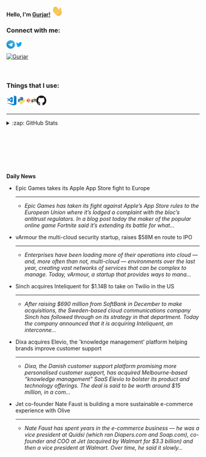 #### Hello, I'm [Gurjar!](https://GurjarKing.github.io) <img src="https://raw.githubusercontent.com/ABSphreak/ABSphreak/master/gifs/Hi.gif" width="30px"></h2>


### Connect with me:

[<img align="left" alt="Gurjar | Telegram" width="22px" src="https://raw.githubusercontent.com/github/explore/80688e429a7d4ef2fca1e82350fe8e3517d3494d/topics/telegram/telegram.png" />][Telegram]
[<img align="left" alt="Gurjar | Twitter" width="22px" src="https://raw.githubusercontent.com/github/explore/80688e429a7d4ef2fca1e82350fe8e3517d3494d/topics/twitter/twitter.png" />][Twitter]
<br >
<br >
<a href="https://github.com/GurjarKing"><img src="https://komarev.com/ghpvc/?username=GurjarKing" alt="Gurjar" /></a> <br />
<br />
<br />
<!-- <br >

![](https://visitor-badge.glitch.me/badge?page_id=GurjarKing)

<br /> -->

### Things that I use:

[<img align="left" alt="Visual Studio Code" width="26px" src="https://raw.githubusercontent.com/github/explore/80688e429a7d4ef2fca1e82350fe8e3517d3494d/topics/visual-studio-code/visual-studio-code.png" />][VSCode]
[<img align="left" alt="Python" width="26px" src="https://raw.githubusercontent.com/github/explore/80688e429a7d4ef2fca1e82350fe8e3517d3494d/topics/python/python.png" />][Python]
[<img align="left" alt="Git" width="26px" src="https://raw.githubusercontent.com/github/explore/80688e429a7d4ef2fca1e82350fe8e3517d3494d/topics/git/git.png" />][Git]
[<img align="left" alt="GitHub" width="26px" src="https://raw.githubusercontent.com/github/explore/78df643247d429f6cc873026c0622819ad797942/topics/github/github.png" />][Github]

<br />
<br />

---
<details>
  <summary>:zap: GitHub Stats</summary>

<img align="left" alt="Gurjar's Github Stats" src="https://github-readme-stats.vercel.app/api?username=GurjarKing&show_icons=true&hide_border=true&count_private=true&include_all_commit=true&theme=algolia" />

</details>

<!-- ### 🔔 My latest tweet
<a href="https://twitter.com/Gurjar_King43" target="_blank">
	<img src="https://github.com/GurjarKing/GurjarKing/raw/master/tweet.png" width="70%" align="center" alt="Click to view on Twitter" title="My latest tweet, as an image"/>
</a> -->
<br>

<pre>

</pre>

<!-- **Quote of the hour:**

{qoth}

~ {qoth_author}
<pre>

</pre> -->
<br>
<pre>


</pre>
<strong>Daily News</strong>
  
  - Epic Games takes its Apple App Store fight to Europe
     <hr/>
     
      - *Epic Games has taken its fight against Apple’s App Store rules to the European Union where it’s lodged a complaint with the bloc’s antitrust regulators. In a blog post today the maker of the popular online game Fortnite said it’s extending its battle for what…*
     
  - vArmour the multi-cloud security startup, raises $58M en route to IPO
      <hr/>
      
      - *Enterprises have been loading more of their operations into cloud — and, more often than not, multi-cloud — environments over the last year, creating vast networks of services that can be complex to manage. Today, vArmour, a startup that provides ways to mana…*
      
  - Sinch acquires Inteliquent for $1.14B to take on Twilio in the US
      <hr/>
      
      - *After raising $690 million from SoftBank in December to make acquisitions, the Sweden-based cloud communications company Sinch has followed through on its strategy in that department. Today the company announced that it is acquiring Inteliquent, an interconne…*
      
  - Dixa acquires Elevio, the 'knowledge management' platform helping brands improve customer support
      <hr/>
      
      - *Dixa, the Danish customer support platform promising more personalised customer support, has acquired Melbourne-based “knowledge management” SaaS Elevio to bolster its product and technology offerings. The deal is said to be worth around $15 million, in a com…*
       
  - Jet co-founder Nate Faust is building a more sustainable e-commerce experience with Olive
      <hr/>
       
       - *Nate Faust has spent years in the e-commerce business — he was a vice president at Quidsi (which ran Diapers.com and Soap.com), co-founder and COO at Jet (acquired by Walmart for $3.3 billion) and then a vice president at Walmart. Over time, he said it slowly…*
      

<br />

[VSCode]: https://code.visualstudio.com/
[Python]: https://www.python.org/
[Git]: https://git-scm.com/
[Github]: https://github.com/
[Telegram]: https://t.me/Gurjar_King/
[Twitter]: https://twitter.com/Gurjar_King43/
